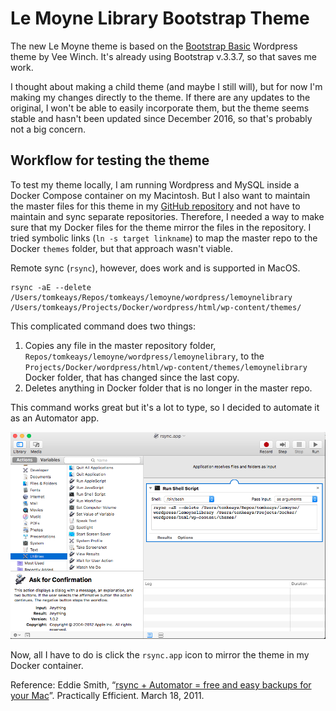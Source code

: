 # Le Moyne Library Bootstrap Theme

The new Le Moyne theme is based on the [Bootstrap Basic](https://wordpress.org/themes/bootstrap-basic/) Wordpress theme by Vee Winch. It's already using Bootstrap v.3.3.7, so that saves me work. 

I thought about making a child theme (and maybe I still will), but for now I'm making my changes directly to the theme. If there are any updates to the original, I won't be able to easily incorporate them, but the theme seems stable and hasn't been updated since December 2016, so that's probably not a big concern.

## Workflow for testing the theme

To test my theme locally, I am running Wordpress and MySQL inside a Docker Compose container on my Macintosh. But I also want to maintain the master files for this theme in my [GitHub repository](http://github.com/tomkeays/lemoyne) and not have to maintain and sync separate repositories. Therefore, I needed a way to make sure that my Docker files for the theme mirror the files in the repository. I tried symbolic links (`ln -s target linkname`) to map the master repo to the Docker `themes` folder, but that approach wasn't viable.  

Remote sync (`rsync`), however, does work and is supported in MacOS. 

```
rsync -aE --delete /Users/tomkeays/Repos/tomkeays/lemoyne/wordpress/lemoynelibrary /Users/tomkeays/Projects/Docker/wordpress/html/wp-content/themes/
```

This complicated command does two things:

1. Copies any file in the master repository folder, `Repos/tomkeays/lemoyne/wordpress/lemoynelibrary`, to the `Projects/Docker/wordpress/html/wp-content/themes/lemoynelibrary` Docker folder, that has changed since the last copy.
2. Deletes anything in Docker folder that is no longer in the master repo.

This command works great but it's a lot to type, so I decided to automate it as an Automator app. 

![Automator screenshot](./rsync-app-screenshot.png)

Now, all I have to do is click the `rsync.app` icon to mirror the theme in my Docker container.

Reference: Eddie Smith, “[rsync + Automator = free and easy backups for your Mac](http://www.practicallyefficient.com/2011/03/18/rsync-automator.html)”. Practically Efficient. March 18, 2011.